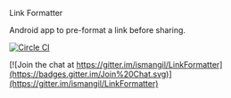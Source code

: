 Link Formatter

Android app to pre-format a link before sharing.

[![Circle CI](https://circleci.com/gh/ismangil/LinkFormatter.svg?style=svg)](https://circleci.com/gh/ismangil/LinkFormatter)



[![Join the chat at https://gitter.im/ismangil/LinkFormatter](https://badges.gitter.im/Join%20Chat.svg)](https://gitter.im/ismangil/LinkFormatter)
